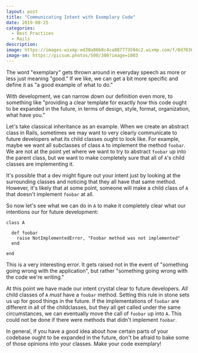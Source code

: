 ```yaml
---
layout: post
title: "Communicating Intent with Exemplary Code"
date: 2019-08-25
categories:
  - Best Practices
  - Rails
description:
image: https://images-wixmp-ed30a86b8c4ca887773594c2.wixmp.com/f/0d783665-8f74-4670-88e5-b0f7a57554a3/ddeu2xb-48bc241f-9176-493a-abbb-97a562134ba4.jpg?token=eyJ0eXAiOiJKV1QiLCJhbGciOiJIUzI1NiJ9.eyJzdWIiOiJ1cm46YXBwOjdlMGQxODg5ODIyNjQzNzNhNWYwZDQxNWVhMGQyNmUwIiwiaXNzIjoidXJuOmFwcDo3ZTBkMTg4OTgyMjY0MzczYTVmMGQ0MTVlYTBkMjZlMCIsIm9iaiI6W1t7InBhdGgiOiJcL2ZcLzBkNzgzNjY1LThmNzQtNDY3MC04OGU1LWIwZjdhNTc1NTRhM1wvZGRldTJ4Yi00OGJjMjQxZi05MTc2LTQ5M2EtYWJiYi05N2E1NjIxMzRiYTQuanBnIn1dXSwiYXVkIjpbInVybjpzZXJ2aWNlOmZpbGUuZG93bmxvYWQiXX0.bF0FocltXQGpzBp1xcnX4Fmn1zTclRprzUTe0Qqb_tU
image-sm: https://picsum.photos/500/300?image=1003
---
```

The word "exemplary" gets thrown around in everyday speech as more or less just meaning "good." If we like, we can get
a bit more specific and define it as "a good example of what to do."

With development, we can narrow down our definition even more, to something like "providing a clear template for
exactly _how_ this code ought to be expanded in the future, in terms of design, style, format, organization, what have you."

Let's take classical inheritance as an example. When we create an abstract class in Rails, sometimes we may want to very
clearly communicate to future developers what its child classes ought to look like. For example, maybe we want all subclasses
of class `A` to implement the method `foobar`. We are not at the point yet where we want to try to abstract `foobar` up into the parent class, but we want to make completely sure that all of `A`'s child classes are implementing it.

It's possible that a dev might figure out your intent just by looking at the surrounding classes and noticing that they all have that same method. However, it's likely that at some point, someone will make a child class of `A` that doesn't implement `foobar` at all.

So now let's see what we can do in `A` to make it completely clear what our intentions our for future development:

```
class A

  def foobar
    raise NotImplementedError, "Foobar method was not implemented"
  end

end
```

This is a very interesting error. It gets raised not in the event of "something going wrong with the application", but rather
"something going wrong with the code we're writing."

At this point we have made our intent crystal clear to future developers. _All_ child classes of `A` _must_ have a `foobar` method. Setting this rule in stone sets us up for good things in the future. If the implementations of `foobar` are different in all of the childclasses, but they all get called under the same circumstances, we can eventually move the call of `foobar` up into `A`. This could not be done if there were methods that didn't implement `foobar`.

In general, if you have a good idea about _how_ certain parts of your codebase ought to be expanded in the future, don't be afraid to bake some of those opinions into your classes. Make your code exemplary!

